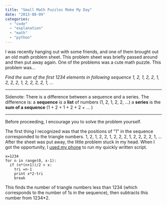 ```yaml
---
title: "Small Math Puzzles Make My Day"
date: "2013-08-09"
categories: 
  - "code"
  - "explanation"
  - "math"
  - "python"
---
```


I was recently hanging out with some friends, and one of them brought out an old math problem sheet. This problem sheet was briefly passed around and then put away again. One of the problems was a cute math puzzle. This problem was...

_Find the sum of the first 1234 elements in following sequence 1, 2, 1, 2, 2, 1, 2, 2, 2, 1, 2, 2, 2, 2, 1, ..._

* * *

Sidenote: There is a difference between a sequence and a series. The difference is: a **sequence** is a **list** of numbers (1, 2, 1, 2, 2, ...) a **series** is the **sum of a sequence** (1 + 2 + 1 + 2 + 2 + ... )

* * *

Before proceeding, I encourage you to solve the problem yourself.

The first thing I recognized was that the positions of "1" in the sequence corresponded to the triangle numbers. 1, 2, 1, 2, 2, 1, 2, 2, 2, 1, 2, 2, 2, 2, 1, ... After the sheet was put away, the little problem stuck in my head. When I got the opportunity, I [used my phone](http://mathcs.holycross.edu/~kwalsh/python/) to run my quickly written script.

```
x=1234
for n in range(0, x-1):
  if (n*(n+1))/2 > x: 
    tri =n-1
    print x*2-tri 
    break
```

This finds the number of triangle numbers less than 1234 (which corresponds to the number of 1s in the sequence), then subtracts this number from 1234*2.
